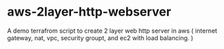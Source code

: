 # aws-2layer-http-webserver
A demo terrafrom script to create 2 layer web http server in aws ( internet gateway, nat, vpc, security groupt, and ec2 with load balancing. )
